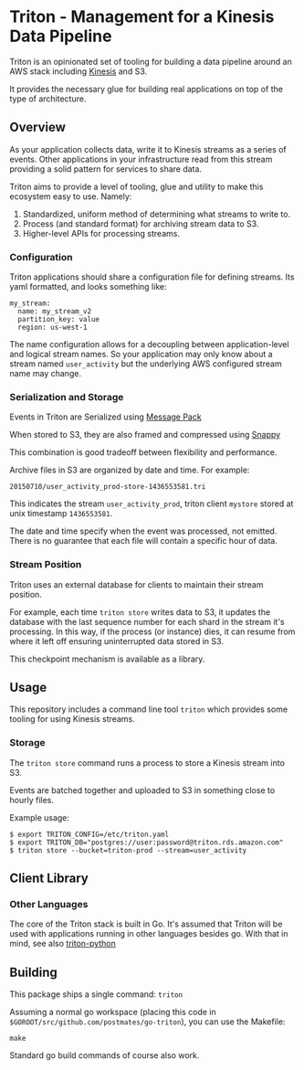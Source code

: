 # Triton - Management for a Kinesis Data Pipeline #

Triton is an opinionated set of tooling for building a data pipeline around an
AWS stack including [Kinesis](http://aws.amazon.com/kinesis/) and S3.

It provides the necessary glue for building real applications on top of the
type of architecture. 

## Overview ##

As your application collects data, write it to Kinesis streams as a series of
events. Other applications in your infrastructure read from this stream
providing a solid pattern for services to share data. 

Triton aims to provide a level of tooling, glue and utility to make this
ecosystem easy to use. Namely:

  1. Standardized, uniform method of determining what streams to write to. 
  1. Process (and standard format) for archiving stream data to S3.
  1. Higher-level APIs for processing streams.

### Configuration ###

Triton applications should share a configuration file for defining streams. Its
yaml formatted, and looks something like:

    my_stream:
      name: my_stream_v2
      partition_key: value
      region: us-west-1

The name configuration allows for a decoupling between application-level
and logical stream names. So your application may only know about a stream
named `user_activity` but the underlying AWS configured stream name may change.


### Serialization and Storage ###

Events in Triton are Serialized using [Message Pack](http://msgpack.org/)

When stored to S3, they are also framed and compressed using
[Snappy](https://code.google.com/p/snappy/source/browse/trunk/framing_format.txt)

This combination is good tradeoff between flexibility and performance.

Archive files in S3 are organized by date and time. For example:

    20150710/user_activity_prod-store-1436553581.tri

This indicates the stream `user_activity_prod`, triton client `mystore`
stored at unix timestamp `1436553581`. 

The date and time specify when the event was processed, not emitted. There is
no guarantee that each file will contain a specific hour of data.

### Stream Position ###

Triton uses an external database for clients to maintain their stream position.

For example, each time `triton store` writes data to S3, it updates the
database with the last sequence number for each shard in the stream it's
processing. In this way, if the process (or instance) dies, it can resume from
where it left off ensuring uninterrupted data stored in S3.

This checkpoint mechanism is available as a library.

## Usage ##

This repository includes a command line tool `triton` which provides some
tooling for using Kinesis streams.

### Storage ###

The `triton store` command runs a process to store a Kinesis stream into S3.

Events are batched together and uploaded to S3 in something close to hourly
files.

Example usage:


    $ export TRITON_CONFIG=/etc/triton.yaml
    $ export TRITON_DB="postgres://user:password@triton.rds.amazon.com"
    $ triton store --bucket=triton-prod --stream=user_activity


## Client Library ###


### Other Languages ###

The core of the Triton stack is built in Go. It's assumed that Triton will be
used with applications running in other languages besides go. With that in
mind, see also [triton-python](https://github.com/postmates/triton-python)

## Building ##

This package ships a single command: `triton`

Assuming a normal go workspace (placing this code in
`$GOROOT/src/github.com/postmates/go-triton`), you can use the Makefile:

    make

Standard go build commands of course also work.
